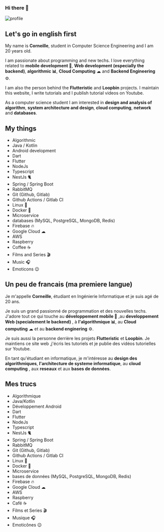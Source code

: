 ### Hi there 👋

<img src="https://github-readme-stats.vercel.app/api?username=CorneilleEdi&&show_icons=true&title_color=ffffff&icon_color=ffd974&text_color=ffffff&bg_color=091012" alt="profile">

## Let's go in english first
My name is **Corneille**, student in Computer Science Engineering and I am 20 years old.

I am passionate about programming and new techs.
I love everything related to **mobile development 📱**, **Web development (especially the backend)**, **algorithmic 📊**,
**Cloud Computing** ☁ and **Backend Engineering** ⚙️.

I am also the person behind the **Flutteristic** and **Loopbin** projects. I maintain this website, I write tutorials and I publish tutorial videos on Youtube.

As a computer science student I am interested in **design and analysis of algorithm**, **system architecture and design**, **cloud computing**, **network** and **databases**.

## My things
- Algorithmic
- Java / Kotlin
- Android development
- Dart
- Flutter
- NodeJs
- Typescript
- NestJs 🐈
- Spring / Spring Boot
- RabbitMQ
- Git (Github, Gitlab)
- Github Actions / Gitlab CI
- Linux 🐧
- Docker 🐳
- Microservice
- databases (MySQL, PostgreSQL, MongoDB, Redis)
- Firebase 🔥
- Google Cloud ☁
- AWS
- Raspberry
- Coffee ☕️
- Films and Series 🎬
- Music 🎧
- Emoticons 😉

## Un peu de francais (ma premiere langue)
Je m'appelle **Corneille**, étudiant en Ingénierie Informatique et je suis agé de 20 ans.

Je suis un grand passionné de programmation et des nouvelles techs.
J'adore tout ce qui touche au **développement mobile 📱** ,au **developpement Web (specialement le backend)** , à **l'algorithmique 📊**,
au **Cloud computing** ☁ et au **backend enginering** ⚙️.

Je suis aussi la personne derrière les projets **Flutteristic** et **Loopbin**. Je maintiens ce site web ,j'écris les tutoriels et je publie des vidéos tutorielles sur Youtube.

En tant qu'étudiant en informatique, je m'intéresse au **design des algorithmiques**, **l'architecture de systeme informatique**, au **cloud computing** , aux **reseaux** et aux **bases de données**.

## Mes trucs
- Algorithmique
- Java/Kotlin
- Développement Android
- Dart
- Flutter
- NodeJs
- Typescript
- NestJs 🐈
- Spring / Spring Boot
- RabbitMQ
- Git (Github, Gitlab)
- Github Actions / Gitlab CI
- Linux 🐧
- Docker 🐳
- Microservice
- bases de données (MySQL, PostgreSQL, MongoDB, Redis)
- Firebase 🔥
- Google Cloud ☁
- AWS
- Raspberry
- Café ☕️
- Films et Series 🎬
- Musique 🎧
- Emoticônes 😉
